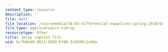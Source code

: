```yaml
---
content_type: resource
description: ''
file: null
file_location: /coursemedia/18-03-differential-equations-spring-2010/bc7b8e88d8135609bf883c0399c1cdda_xWa5_OXI6VM.vtt
file_type: application/x-subrip
resourcetype: Other
title: 3play caption file
uid: bc7b8e88-d813-5609-bf88-3c0399c1cdda
---
```

